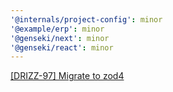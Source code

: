 ```yaml
---
'@internals/project-config': minor
'@example/erp': minor
'@genseki/next': minor
'@genseki/react': minor
---
```


[[DRIZZ-97] Migrate to zod4](https://app.plane.so/softnetics/browse/DRIZZ-97/)
